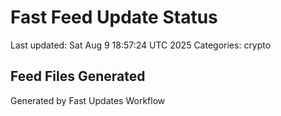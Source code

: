 # Fast Feed Update Status
Last updated: Sat Aug  9 18:57:24 UTC 2025
Categories: crypto

## Feed Files Generated

Generated by Fast Updates Workflow
